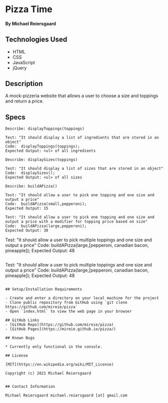 # Pizza Time

#### By Michael Reiersgaard

## Technologies Used

* HTML
* CSS
* JavaScript
* jQuery

## Description

A mock-pizzeria website that allows a user to choose a size and toppings and return a price.

## Specs

```
Describe: displayToppings(toppings)

Test: "It should display a list of ingredients that are stored in an object"
Code:  displayToppings(toppings);
Expected Output: <ul> of all ingredients
```

```
Describe: displaySizes(toppings)

Test: "It should display a list of sizes that are stored in an object"
Code:  displaySizes();
Expected Output: <ul> of all sizes
```

```
Describe: buildAPizza()

Test: "It should allow a user to pick one topping and one size and output a price"
Code:  buildAPizza(small,pepperoni);
Expected Output: 15
```

```
Test: "It should allow a user to pick one topping and one size and output a price with a modifier for topping price based on size"
Code:  buildAPizza(large,pepperoni);
Expected Output: 30
```
Test: "It should allow a user to pick multiple toppings and one size and output a price"
Code:  buildAPizza(large,[pepperoni, canadian bacon, pineapple]);
Expected Output: 48
```

```
Test: "It should allow a user to pick multiple toppings and one size and output a price"
Code:  buildAPizza(large,[pepperoni, canadian bacon, pineapple]);
Expected Output: 48
```

## Setup/Installation Requirements

- Create and enter a directory on your local machine for the project
- Clone public repository from GitHub using `git clone https://github.com/mireie/pizza`
- Open `index.html` to view the web page in your browser

## GitHub Links
- [GitHub Repo](https://github.com/mireie/pizza)
- [GitHub Pages](https://mireie.github.io/pizza/)

## Known Bugs

* Currently only functional in the console.

## License

[MIT](https://en.wikipedia.org/wiki/MIT_License)

Copyright (c) 2021 Michael Reiersgaard


## Contact Information

Michael Reiersgaard michael.reiersgaard [at] gmail.com